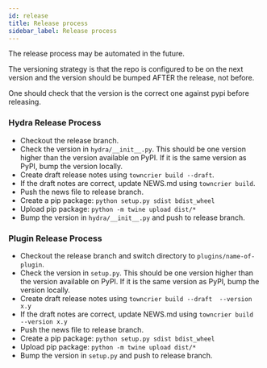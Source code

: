 ```yaml
---
id: release
title: Release process
sidebar_label: Release process
---
```


The release process may be automated in the future.

The versioning strategy is that the repo is configured to be on the next version and the version should be bumped AFTER the release, not before.

One should check that the version is the correct one against pypi before releasing.

### Hydra Release Process

- Checkout the release branch.
- Check the version in `hydra/__init__.py`. This should be one version higher than the version available on PyPI. If it is the same version as PyPI, bump the version locally.
- Create draft release notes using `towncrier build --draft`.
- If the draft notes are correct, update NEWS.md using `towncrier build`.
- Push the news file to release branch.
- Create a pip package: `python setup.py sdist bdist_wheel`
- Upload pip package: `python -m twine upload dist/*`
- Bump the version in `hydra/__init__.py` and push to release branch.

### Plugin Release Process

- Checkout the release branch and switch directory to `plugins/name-of-plugin`.
- Check the version in `setup.py`. This should be one version higher than the version available on PyPI. If it is the same version as PyPI, bump the version locally.
- Create draft release notes using `towncrier build --draft  --version x.y`
- If the draft notes are correct, update NEWS.md using `towncrier build  --version x.y`
- Push the news file to release branch.
- Create a pip package: `python setup.py sdist bdist_wheel`
- Upload pip package: `python -m twine upload dist/*`
- Bump the version in `setup.py` and push to release branch.
